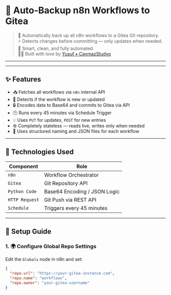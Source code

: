 # 🔄 Auto-Backup n8n Workflows to Gitea

> 💾 Automatically back up all n8n workflows to a Gitea Git repository.  
> ⚡ Detects changes before committing — only updates when needed.  
> 🧠 Smart, clean, and fully automated.  
> 👨‍💻 Built with love by [Yusuf • CaymazStudyo](https://caymazstudyo.com)

---


---

## ✨ Features

- 📥 Fetches all workflows via `n8n` internal API
- 🧠 Detects if the workflow is new or updated
- 🔒 Encodes data to Base64 and commits to Gitea via API
- 🕒 Runs every 45 minutes via Schedule Trigger
- 💡 Uses `PUT` for updates, `POST` for new entries
- ⚙️ Completely stateless — reads live, writes only when needed
- 📂 Uses structured naming and JSON files for each workflow

---

## 🧰 Technologies Used

| Component      | Role                          |
|----------------|-------------------------------|
| `n8n`          | Workflow Orchestrator         |
| `Gitea`        | Git Repository API            |
| `Python Code`  | Base64 Encoding / JSON Logic  |
| `HTTP Request` | Git Push via REST API         |
| `Schedule`     | Triggers every 45 minutes     |

---

## 🚀 Setup Guide

### 1. 🌍 Configure Global Repo Settings

Edit the `Globals` node in n8n and set:

```json
{
  "repo.url": "https://your-gitea-instance.com",
  "repo.name": "workflows",
  "repo.owner": "your-gitea-username"
}
